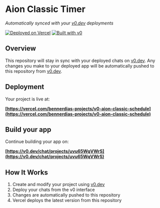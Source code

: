 # Aion Classic Timer

*Automatically synced with your [v0.dev](https://v0.dev) deployments*

[![Deployed on Vercel](https://img.shields.io/badge/Deployed%20on-Vercel-black?style=for-the-badge&logo=vercel)](https://vercel.com/bennerdias-projects/v0-aion-classic-schedule)
[![Built with v0](https://img.shields.io/badge/Built%20with-v0.dev-black?style=for-the-badge)](https://v0.dev/chat/projects/uvu65WqVWrS)

## Overview

This repository will stay in sync with your deployed chats on [v0.dev](https://v0.dev).
Any changes you make to your deployed app will be automatically pushed to this repository from [v0.dev](https://v0.dev).

## Deployment

Your project is live at:

**[https://vercel.com/bennerdias-projects/v0-aion-classic-schedule](https://vercel.com/bennerdias-projects/v0-aion-classic-schedule)**

## Build your app

Continue building your app on:

**[https://v0.dev/chat/projects/uvu65WqVWrS](https://v0.dev/chat/projects/uvu65WqVWrS)**

## How It Works

1. Create and modify your project using [v0.dev](https://v0.dev)
2. Deploy your chats from the v0 interface
3. Changes are automatically pushed to this repository
4. Vercel deploys the latest version from this repository